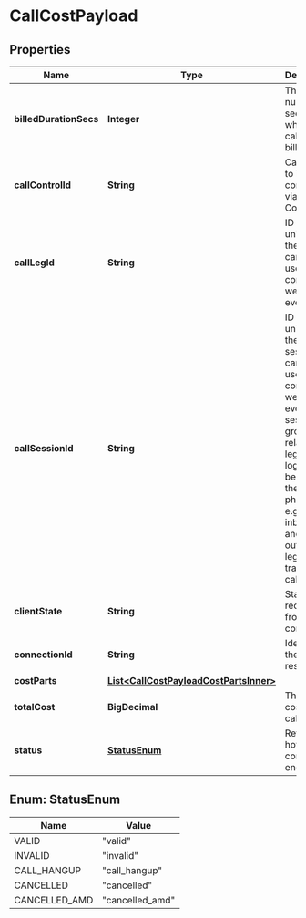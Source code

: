 

# CallCostPayload


## Properties

| Name | Type | Description | Notes |
|------------ | ------------- | ------------- | -------------|
|**billedDurationSecs** | **Integer** | The number of seconds for which this call will be billed |  [optional] |
|**callControlId** | **String** | Call ID used to issue commands via Call Control API. |  [optional] |
|**callLegId** | **String** | ID that is unique to the call and can be used to correlate webhook events. |  [optional] |
|**callSessionId** | **String** | ID that is unique to the call session and can be used to correlate webhook events. Call session is a group of related call legs that logically belong to the same phone call, e.g. an inbound and outbound leg of a transferred call. |  [optional] |
|**clientState** | **String** | State received from a command. |  [optional] |
|**connectionId** | **String** | Identifies the type of resource. |  [optional] |
|**costParts** | [**List&lt;CallCostPayloadCostPartsInner&gt;**](CallCostPayloadCostPartsInner.md) |  |  [optional] |
|**totalCost** | **BigDecimal** | The billed cost of the call |  [optional] |
|**status** | [**StatusEnum**](#StatusEnum) | Reflects how command ended. |  [optional] |



## Enum: StatusEnum

| Name | Value |
|---- | -----|
| VALID | &quot;valid&quot; |
| INVALID | &quot;invalid&quot; |
| CALL_HANGUP | &quot;call_hangup&quot; |
| CANCELLED | &quot;cancelled&quot; |
| CANCELLED_AMD | &quot;cancelled_amd&quot; |



